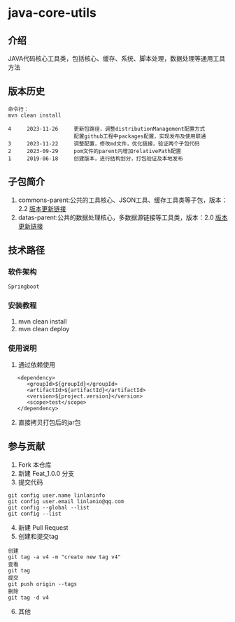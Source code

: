# java-core-utils
## 介绍
JAVA代码核心工具类，包括核心、缓存、系统、脚本处理，数据处理等通用工具方法

## 版本历史
```
命令行：
mvn clean install

4     2023-11-26     更新包路径，调整distributionManagement配置方式
                     配置github工程中packages配置，实现发布及使用联通
3     2023-11-22     调整配置，修改md文件，优化链接，验证两个子包代码
2     2023-09-29     pom文件的parent内增加relativePath配置
1     2019-06-18     创建版本，进行结构划分，打包验证及本地发布

```

## 子包简介
1. commons-parent:公共的工具核心、JSON工具、缓存工具类等子包，版本：2.2
   [版本更新链接](./commons-parent/README.md)
2. datas-parent:公共的数据处理核心，多数据源链接等工具类，版本：2.0
   [版本更新链接](./datas-parent/README.md)

## 技术路径
### 软件架构
```
Springboot
```
### 安装教程
1. mvn clean install
2. mvn clean deploy

### 使用说明
1. 通过依赖使用
```
   <dependency>
      <groupId>${groupId}</groupId>
      <artifactId>${artifactId}</artifactId>
      <version>${project.version}</version>
      <scope>test</scope>
   </dependency>
```
2. 直接拷贝打包后的jar包

## 参与贡献
1.  Fork 本仓库
2.  新建 Feat_1.0.0 分支
3.  提交代码
```
git config user.name linlaninfo
git config user.email linlanio@qq.com
git config --global --list
git config --list
```
4. 新建 Pull Request
5. 创建和提交tag
```
创建
git tag -a v4 -m "create new tag v4"
查看
git tag
提交
git push origin --tags
删除
git tag -d v4

```
6. 其他
